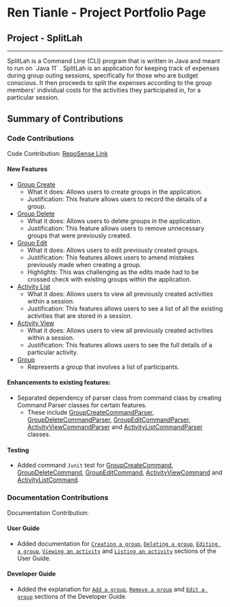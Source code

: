# Ren Tianle - Project Portfolio Page

## Project - SplitLah
<hr>
SplitLah is a Command Line (CLI) program that is written in Java and meant to run on `Java 11` . SplitLah is an 
application for keeping track of expenses during group outing sessions, specifically for those 
who are budget conscious. It then proceeds to split the expenses according to the group members' individual costs for 
the activities they participated in, for a particular session.


## Summary of Contributions

### Code Contributions
Code Contribution: [RepoSense Link](https://nus-cs2113-ay2122s2.github.io/tp-dashboard/?search=&sort=totalCommits%20dsc&sortWithin=title&since=2022-02-18&timeframe=commit&mergegroup=&groupSelect=groupByRepos&breakdown=true&checkedFileTypes=docs~functional-code~test-code~other&tabOpen=true&tabType=authorship&tabAuthor=lelerer&tabRepo=AY2122S2-CS2113T-T10-1%2Ftp%5Bmaster%5D&authorshipIsMergeGroup=false&authorshipFileTypes=docs~functional-code~test-code&authorshipIsBinaryFileTypeChecked=false)

#### New Features
* [Group Create](https://github.com/AY2122S2-CS2113T-T10-1/tp/blob/master/src/main/java/seedu/splitlah/command/GroupCreateCommand.java)
    * What it does: Allows users to create groups in the application.
    * Justification: This feature allows users to record the details of a group.
* [Group Delete](https://github.com/AY2122S2-CS2113T-T10-1/tp/blob/master/src/main/java/seedu/splitlah/command/GroupDeleteCommand.java)
    * What it does: Allows users to delete groups in the application.
    * Justification: This feature allows users to remove unnecessary groups that were previously created.
* [Group Edit](https://github.com/AY2122S2-CS2113T-T10-1/tp/blob/master/src/main/java/seedu/splitlah/command/GroupEditCommand.java)
    * What it does: Allows users to edit previously created groups.
    * Justification: This features allows users to amend mistakes previously made when creating a group. 
    * Highlights: This was challenging as the edits made had to be crossed check with existing groups within the application.
* [Activity List](https://github.com/AY2122S2-CS2113T-T10-1/tp/blob/master/src/main/java/seedu/splitlah/command/ActivityListCommand.java)
    * What it does: Allows users to view all previously created activities within a session.
    * Justification: This features allows users to see a list of all the existing activities that are stored in a session.
* [Activity View](https://github.com/AY2122S2-CS2113T-T10-1/tp/blob/master/src/main/java/seedu/splitlah/command/ActivityViewCommand.java)
    * What it does: Allows users to view all previously created activities within a session.
    * Justification: This features allows users to see the full details of a particular activity.
* [Group](https://github.com/AY2122S2-CS2113T-T10-1/tp/blob/master/src/main/java/seedu/splitlah/data/Group.java)
    * Represents a group that involves a list of participants.

#### Enhancements to existing features:
* Separated dependency of parser class from command class by creating Command Parser classes for certain features.
  * These include [GroupCreateCommandParser](https://github.com/AY2122S2-CS2113T-T10-1/tp/blob/master/src/main/java/seedu/splitlah/parser/commandparser/GroupCreateCommandParser.java),
    [GroupDeleteCommandParser](https://github.com/AY2122S2-CS2113T-T10-1/tp/blob/master/src/main/java/seedu/splitlah/parser/commandparser/GroupDeleteCommandParser.java),
    [GroupEditCommandParser](https://github.com/AY2122S2-CS2113T-T10-1/tp/blob/master/src/main/java/seedu/splitlah/parser/commandparser/GroupEditCommandParser.java),
    [ActivityViewCommandParser](https://github.com/AY2122S2-CS2113T-T10-1/tp/blob/master/src/main/java/seedu/splitlah/parser/commandparser/ActivityViewCommandParser.java) and 
    [ActivityListCommandParser](https://github.com/AY2122S2-CS2113T-T10-1/tp/blob/master/src/main/java/seedu/splitlah/parser/commandparser/ActivityListCommandParser.java) classes.

#### Testing
* Added command `Junit` test for
  [GroupCreateCommand](https://github.com/AY2122S2-CS2113T-T10-1/tp/blob/master/src/test/java/seedu/splitlah/command/GroupCreateCommandTest.java),
  [GroupDeleteCommand](https://github.com/AY2122S2-CS2113T-T10-1/tp/blob/master/src/test/java/seedu/splitlah/command/GroupDeleteCommandTest.java),
  [GroupEditCommand](https://github.com/AY2122S2-CS2113T-T10-1/tp/blob/master/src/test/java/seedu/splitlah/command/GroupEditCommandTest.java),
  [ActivityViewCommand](https://github.com/AY2122S2-CS2113T-T10-1/tp/blob/master/src/test/java/seedu/splitlah/command/ActivityViewCommandTest.java) and
  [ActivityListCommand](https://github.com/AY2122S2-CS2113T-T10-1/tp/blob/master/src/test/java/seedu/splitlah/command/ActivityListCommandTest.java).

### Documentation Contributions
Documentation Contribution:

#### User Guide
* Added documentation for [`Creating a group`](https://ay2122s2-cs2113t-t10-1.github.io/tp/UserGuide.html#creating-a-group-group-create),
  [`Deleting a group`](https://ay2122s2-cs2113t-t10-1.github.io/tp/UserGuide.html#deleting-a-group-group-delete),
  [`Editing a group`](https://ay2122s2-cs2113t-t10-1.github.io/tp/UserGuide.html#editing-a-group-group-edit),
  [`Viewing an activity`](https://ay2122s2-cs2113t-t10-1.github.io/tp/UserGuide.html#viewing-an-activity-activity-view) and
  [`Listing an activity`](https://ay2122s2-cs2113t-t10-1.github.io/tp/UserGuide.html#listing-all-activities-in-a-session-activity-list) sections of the User Guide.

#### Developer Guide
* Added the explanation for [`Add a group`](https://ay2122s2-cs2113t-t10-1.github.io/tp/DeveloperGuide.html#add-a-group),
  [`Remove a group`](https://ay2122s2-cs2113t-t10-1.github.io/tp/DeveloperGuide.html#remove-a-group) and
  [`Edit a group`](https://ay2122s2-cs2113t-t10-1.github.io/tp/DeveloperGuide.html#edit-a-gorup) sections of the Developer Guide.